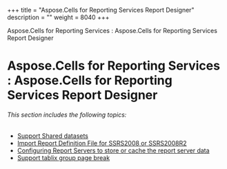 +++
title = "Aspose.Cells for Reporting Services Report Designer" 
description = "" 
weight = 8040 
+++

Aspose.Cells for Reporting Services : Aspose.Cells for Reporting Services Report Designer  

# Aspose.Cells for Reporting Services : Aspose.Cells for Reporting Services Report Designer


###### This section includes the following topics:  

*   [Support Shared datasets](https://docs2.aspose.com/cells/reportingservices/newfeatures/asposecellsforreportingservicesreportdesigner/support+shared+datasets)
*   [Import Report Definition File for SSRS2008 or SSRS2008R2](https://docs2.aspose.com/cells/reportingservices/newfeatures/asposecellsforreportingservicesreportdesigner/import+report+definition+file+for+ssrs2008+or+ssrs2008r2)
*   [Configuring Report Servers to store or cache the report server data](https://docs2.aspose.com/cells/reportingservices/newfeatures/asposecellsforreportingservicesreportdesigner/configuring+report+servers+to+store+or+cache+the+report+server+data)
*   [Support tablix group page break](https://docs2.aspose.com/cells/reportingservices/newfeatures/asposecellsforreportingservicesreportdesigner/support+tablix+group+page+break)

